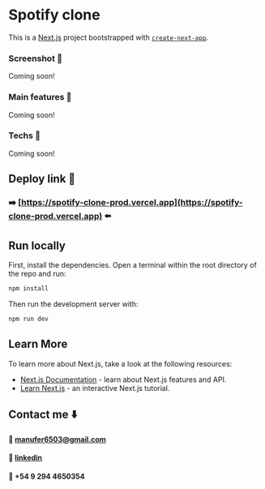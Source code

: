 # Spotify clone

This is a [Next.js](https://nextjs.org/) project bootstrapped with [`create-next-app`](https://github.com/vercel/next.js/tree/canary/packages/create-next-app).

### Screenshot :iphone:

Coming soon!

### Main features :page_facing_up:

Coming soon!

### Techs :wrench:

Coming soon!

## Deploy link :link:

### :arrow_right: [https://spotify-clone-prod.vercel.app](https://spotify-clone-prod.vercel.app) :arrow_left:

## Run locally

First, install the dependencies. Open a terminal within the root directory of the repo and run:

```bash
npm install
```

Then run the development server with:

```bash
npm run dev
```

## Learn More

To learn more about Next.js, take a look at the following resources:

- [Next.js Documentation](https://nextjs.org/docs) - learn about Next.js features and API.
- [Learn Next.js](https://nextjs.org/learn/dashboard-app) - an interactive Next.js tutorial.

## Contact me :arrow_down:

#### :email: [manufer6503@gmail.com](mailto:manufer6503@gmail.com)

#### :link: [linkedin](https://www.linkedin.com/in/manuelffernandez/)

#### :iphone: +54 9 294 4650354
